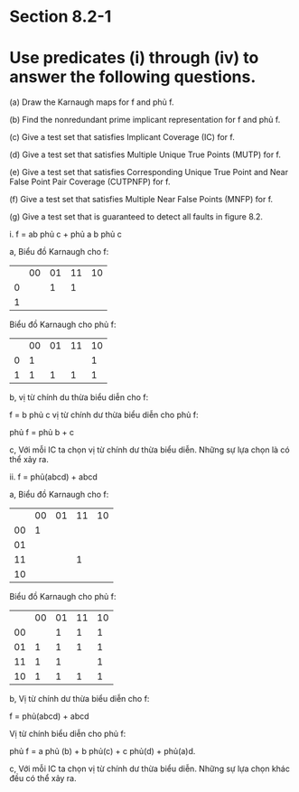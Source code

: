 # Section 8.2-1

# Use predicates (i) through (iv) to answer the following questions.

(a) Draw the Karnaugh maps for f and phủ f.

(b) Find the nonredundant prime implicant representation for f and phủ f.

(c) Give a test set that satisfies Implicant Coverage (IC) for f.

(d) Give a test set that satisfies Multiple Unique True Points (MUTP) for f.

(e) Give a test set that satisfies Corresponding Unique True Point and Near False Point Pair Coverage (CUTPNFP) for f.

(f) Give a test set that satisfies Multiple Near False Points (MNFP) for f.

(g) Give a test set that is guaranteed to detect all faults in figure 8.2.

i. f = ab phủ c  + phủ a b phủ c

a, Biểu đồ Karnaugh cho f: 

| | | | | |
|-|-|-|-|-|
||00|01|11|10|
|0||1|1|||
|1||||

Biểu đồ Karnaugh cho phủ f:

| | | | | |
|-|-|-|-|-|
||00|01|11|10|
|0|1|||1|
|1|1|1|1|1|

b, vị từ chính du thừa biểu diễn cho f:

f = b phủ c
vị từ chính dư thừa biểu diễn cho phủ f:

phủ f = phủ b + c

c, Với mỗi IC ta chọn vị từ chính dư thừa biểu diễn. Những sự lựa chọn là có thể xảy ra. 

ii. f = phủ(abcd) + abcd

a, Biểu đồ Karnaugh cho f:

| | | | | |
|-|-|-|-|-|
||00|01|11|10|
|00|1|||||
|01||||
|11|||1||
|10|||||

Biểu đồ Karnaugh cho phủ f:

| | | | | |
|-|-|-|-|-|
||00|01|11|10|
|00||1|1|1|
|01|1|1|1|1|
|11|1|1||1|
|10|1|1|1|1|

b, Vị từ chính dư thừa biểu diễn cho f:

f = phủ(abcd) + abcd

Vị từ chính biểu diễn cho phủ f:

phủ f = a phủ (b) + b phủ(c) + c phủ(d) + phủ(a)d.

c, Với mỗi IC ta chọn vị từ chính dư thừa biểu diễn. Những sự lựa chọn khác đều có thể xảy ra.

